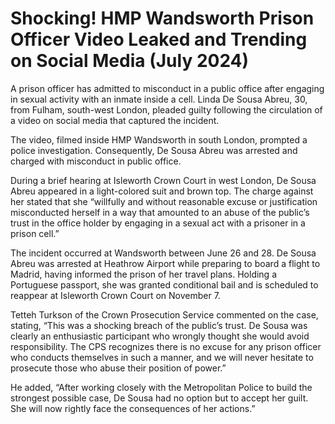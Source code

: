 <h1>Shocking! HMP Wandsworth Prison Officer Video Leaked and Trending on Social Media (July 2024)</h1>

A prison officer has admitted to misconduct in a public office after engaging in sexual activity with an inmate inside a cell. Linda De Sousa Abreu, 30, from Fulham, south-west London, pleaded guilty following the circulation of a video on social media that captured the incident.

The video, filmed inside HMP Wandsworth in south London, prompted a police investigation. Consequently, De Sousa Abreu was arrested and charged with misconduct in public office.

During a brief hearing at Isleworth Crown Court in west London, De Sousa Abreu appeared in a light-colored suit and brown top. The charge against her stated that she “willfully and without reasonable excuse or justification misconducted herself in a way that amounted to an abuse of the public’s trust in the office holder by engaging in a sexual act with a prisoner in a prison cell.”

The incident occurred at Wandsworth between June 26 and 28. De Sousa Abreu was arrested at Heathrow Airport while preparing to board a flight to Madrid, having informed the prison of her travel plans. Holding a Portuguese passport, she was granted conditional bail and is scheduled to reappear at Isleworth Crown Court on November 7.

Tetteh Turkson of the Crown Prosecution Service commented on the case, stating, “This was a shocking breach of the public’s trust. De Sousa was clearly an enthusiastic participant who wrongly thought she would avoid responsibility. The CPS recognizes there is no excuse for any prison officer who conducts themselves in such a manner, and we will never hesitate to prosecute those who abuse their position of power.”

He added, “After working closely with the Metropolitan Police to build the strongest possible case, De Sousa had no option but to accept her guilt. She will now rightly face the consequences of her actions.”
